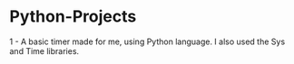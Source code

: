 # Python-Projects

1 - A basic timer made for me, using Python language. I also used the Sys and Time libraries.
